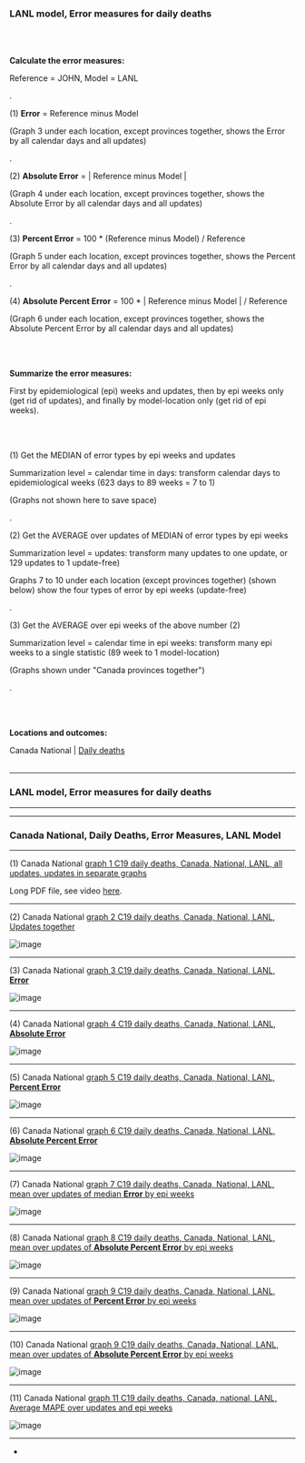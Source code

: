 ### LANL model, Error measures for daily deaths 

<br/><br/>

**Calculate the error measures:**

Reference = JOHN, Model = LANL 

.

(1) **Error** = Reference minus Model 

(Graph 3 under each location, except provinces together, shows the Error by all calendar days and all updates)

.

(2) **Absolute Error** = | Reference minus Model | 

(Graph 4 under each location, except provinces together, shows the Absolute Error by all calendar days and all updates)

.

(3) **Percent Error** = 100 * (Reference minus Model) / Reference

(Graph 5 under each location, except provinces together, shows the Percent Error by all calendar days and all updates)

.

(4) **Absolute Percent Error** = 100 * | Reference minus Model | / Reference

(Graph 6 under each location, except provinces together, shows the Absolute Percent Error by all calendar days and all updates)


<br/><br/>

**Summarize the error measures:**

First by epidemiological (epi) weeks and updates, then by epi weeks only (get rid of updates), and finally by model-location only (get rid of epi weeks).

<br/><br/>


(1) Get the MEDIAN of error types by epi weeks and updates

Summarization level = calendar time in days: transform calendar days to epidemiological weeks (623 days to 89 weeks = 7 to 1)

(Graphs not shown here to save space)

.

(2) Get the AVERAGE over updates of MEDIAN of error types by epi weeks

Summarization level = updates: transform many updates to one update, or 129 updates to 1 update-free)

Graphs 7 to 10 under each location (except provinces together) (shown below) show the four types of error by epi weeks (update-free)

.

(3) Get the AVERAGE over epi weeks of the above number (2)

Summarization level = calendar time in epi weeks: transform many epi weeks to a single statistic (89 week to 1 model-location)

(Graphs shown under "Canada provinces together")

.

<br/><br/>


**Locations and outcomes:**

Canada National | [Daily deaths](https://github.com/pourmalek/CovidLongitudinal/tree/main/Canada/output/LANL#canada-national) 
<br/><br/>


****

### LANL model, Error measures for daily deaths


****
****

### Canada National, Daily Deaths, Error Measures, LANL Model

****

(1) Canada National [graph 1 C19 daily deaths, Canada, National, LANL, all updates, updates in separate graphs](https://github.com/pourmalek/CovidLongitudinal/blob/main/Canada/output/LANL/graphs/graph%201%20C19%20daily%20deaths%2C%20Canada%2C%20National%2C%20LANL%2C%20all%20updates.pdf)

Long PDF file, see video [here]().

****

(2) Canada National [graph 2 C19 daily deaths, Canada, National, LANL, Updates together](https://github.com/pourmalek/CovidLongitudinal/blob/main/Canada/output/LANL/graphs/graph%202%20National%20C-19%20daily%20deaths%2C%20Canada%2C%20LANL%2C%20reference%20scenario%2C%20all%20updates.pdf)

![image](https://user-images.githubusercontent.com/30849720/155355170-51ba3080-a8b8-4b7f-a847-dd1547b3d40b.png)

****

(3) Canada National [graph 3 C19 daily deaths, Canada, National, LANL, **Error**](https://github.com/pourmalek/CovidLongitudinal/blob/main/Canada/output/LANL/graphs/graph%203%20National%20C-19%20daily%20deaths%20error%2C%20Canada%2C%20LANL%2C%20all%20updates.pdf)

![image](https://user-images.githubusercontent.com/30849720/155355199-b915ff7a-b6d6-4abd-8fa8-f72938bd73d5.png)

****

(4) Canada National [graph 4 C19 daily deaths, Canada, National, LANL, **Absolute Error**](https://github.com/pourmalek/CovidLongitudinal/blob/main/Canada/output/LANL/graphs/graph%204%20National%20C-19%20daily%20deaths%20absolute%20error%2C%20Canada%2C%20LANL%2C%20all%20updates.pdf)

![image](https://user-images.githubusercontent.com/30849720/155355414-3aaa3807-4192-4406-bdc3-c3908996f7b7.png)

****

(5) Canada National [graph 5 C19 daily deaths, Canada, National, LANL, **Percent Error**](https://github.com/pourmalek/CovidLongitudinal/blob/main/Canada/output/LANL/graphs/graph%205%20National%20C-19%20daily%20deaths%20percent%20error%2C%20Canada%2C%20LANL%2C%20all%20updates.pdf)

![image](https://user-images.githubusercontent.com/30849720/155355629-02a65183-3d6a-4862-97bb-b860ff597bf5.png)

****

(6) Canada National [graph 6 C19 daily deaths, Canada, National, LANL, **Absolute Percent Error**](https://github.com/pourmalek/CovidLongitudinal/blob/main/Canada/output/LANL/graphs/graph%206%20National%20C-19%20daily%20deaths%20absolute%20percent%20error%2C%20Canada%2C%20LANL%2C%20all%20updates.pdf)

![image](https://user-images.githubusercontent.com/30849720/155355819-125d746b-3ccd-4c2d-9693-79070ddc71f4.png)

**** 

(7) Canada National [graph 7 C19 daily deaths, Canada, National, LANL, mean over updates of median **Error** by epi weeks](https://github.com/pourmalek/CovidLongitudinal/blob/main/Canada/output/LANL/graphs/graph%207%20National%20C-19%20daily%20deaths%20error%2C%20Canada%2C%20LANL%2C%20Error%20Mean1.pdf)

![image](https://user-images.githubusercontent.com/30849720/155355961-f9279c36-7252-4f85-96a6-346b4264180b.png)

****

(8) Canada National [graph 8 C19 daily deaths, Canada, National, LANL, mean over updates of **Absolute Percent Error** by epi weeks](https://github.com/pourmalek/CovidLongitudinal/blob/main/Canada/output/LANL/graphs/graph%208%20National%20C-19%20daily%20deaths%20error%2C%20Canada%2C%20LANL%2C%20Absolute%20Error%20Mean1.pdf)

![image](https://user-images.githubusercontent.com/30849720/155356118-9e887dd8-85ed-4620-8039-5a262a5314b0.png)

****

(9) Canada National [graph 9 C19 daily deaths, Canada, National, LANL, mean over updates of **Percent Error** by epi weeks](https://github.com/pourmalek/CovidLongitudinal/blob/main/Canada/output/LANL/graphs/graph%209%20National%20C-19%20daily%20deaths%20error%2C%20Canada%2C%20LANL%2C%20Percent%20Error%20Mean1.pdf)

![image](https://user-images.githubusercontent.com/30849720/155356257-6ae44a3a-f1e9-48c7-9689-6a70e2d4b49e.png)

****

(10) Canada National [graph 9 C19 daily deaths, Canada, National, LANL, mean over updates of **Absolute Percent Error** by epi weeks](https://github.com/pourmalek/CovidLongitudinal/blob/main/Canada/output/LANL/graphs/graph%2010%20National%20C-19%20daily%20deaths%20error%2C%20Canada%2C%20LANL%2C%20Absolute%20Percent%20Error%20Mean1.pdf)

![image](https://user-images.githubusercontent.com/30849720/155356394-1937df57-6387-49b4-8761-9362032442c4.png)

****

(11) Canada National [graph 11 C19 daily deaths, Canada, national, LANL, Average MAPE over updates and epi weeks](https://github.com/pourmalek/CovidLongitudinal/blob/main/Canada/output/LANL/graphs/graph%2011%20C19%20daily%20deaths%2C%20Canada%2C%20national%2C%20LANL%2C%20Average%20MAPE.pdf)

![image](https://user-images.githubusercontent.com/30849720/155356518-67556f40-278f-4699-8884-96e6aa0c42d3.png)

****


*







